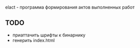 
elact - программа формирования актов выполненных работ


TODO
----

* приаттачить шрифты к бинарнику
* генерить index.html
